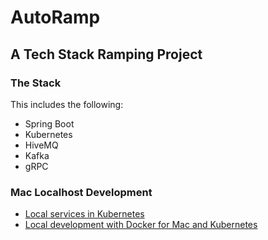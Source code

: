 # AutoRamp

## A Tech Stack Ramping Project

### The Stack

This includes the following:
 - Spring Boot
 - Kubernetes
 - HiveMQ
 - Kafka
 - gRPC

### Mac Localhost Development
 - [Local services in Kubernetes](k8s.md)
 - [Local development with Docker for Mac and Kubernetes](https://github.com/jnewland/local-dev-with-docker-for-mac-kubernetes.git)


